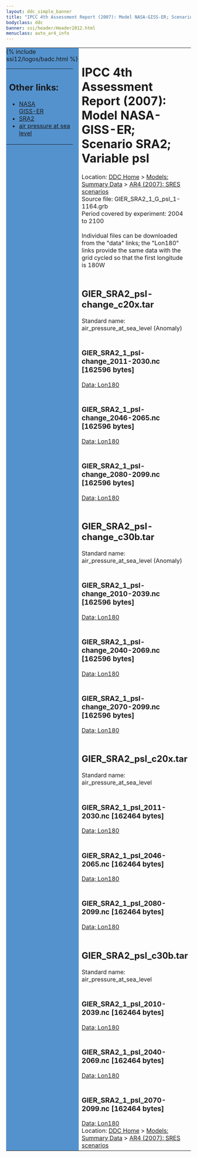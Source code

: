 ```yaml
---
layout: ddc_simple_banner
title: "IPCC 4th Assessment Report (2007): Model NASA-GISS-ER; Scenario SRA2; Variable psl"
bodyclass: ddc
banner: ssi/header/Header2012.html
menuclass: auto_ar4_info
---
```



<table width="100%" border="0" cellspacing="0" cellpadding="0" style="border-collapse: collapse;">
<tr style="margin:0;padding:0;border:0;">
<td style="margin:0;padding:0;border:0;height:1pt;width:150pt;background:#5492CD;" valign="top" >

<div id="lh-col2" class="auto_ar4_info">
<table class="menumain" bgcolor="#5492CD" cellspacing="0" width="100%" border="0">
<tr><td>
<h2> Other links:</h2>
<ul>
<li><a href="/auto/ar4/model-NASA-GISS-ER.html">NASA<br/>GISS-ER</a></li>
<li><a href="/auto/ar4/scenario-SRA2.html">SRA2</a></li>
<li><a href="/auto/ar4/var-air_pressure_at_sea_level.html">air pressure at sea<br/> level</a></li>
</ul>
</td></tr>
{% include ssi12/logos/badc.html %}
</table>
</div>
</td>
<td><h1>IPCC 4th Assessment Report (2007): Model NASA-GISS-ER; Scenario SRA2; Variable psl</h1>

<!-- Breadcrumb1 -->
<div id="breadcrumb1" align="left">
Location: <a href="/index.html">DDC Home</a> > <a href="/sim/gcm_clim/">Models: Summary Data</a>
> <a href="/sim/gcm_clim/SRES_AR4/index.html">AR4 (2007): SRES scenarios</a>
</div>
<!-- End of Breadcrumb1 -->Source file: GIER_SRA2_1_G_psl_1-1164.grb
<br/>
Period covered by experiment: 2004 to 2100<br/>
<br/>Individual files can be downloaded from the "data" links; the "Lon180" links provide the same data
         with the grid cycled so that the first longitude is 180W<br/>
<br/><h2>GIER_SRA2_psl-change_c20x.tar</h2>
Standard name: air_pressure_at_sea_level (Anomaly)<br>
<br/><h3>GIER_SRA2_1_psl-change_2011-2030.nc [162596 bytes]</h3>
<a href="/cgi-bin/downl/ar4_nc/psl/GIER_SRA2_1_psl-change_2011-2030.nc">Data; </a><a href="/cgi-bin/downl/ar4_nc/psl/GIER_SRA2_1_psl-change_2011-2030.cyto180.nc"> Lon180</a><br/>
<br/><h3>GIER_SRA2_1_psl-change_2046-2065.nc [162596 bytes]</h3>
<a href="/cgi-bin/downl/ar4_nc/psl/GIER_SRA2_1_psl-change_2046-2065.nc">Data; </a><a href="/cgi-bin/downl/ar4_nc/psl/GIER_SRA2_1_psl-change_2046-2065.cyto180.nc"> Lon180</a><br/>
<br/><h3>GIER_SRA2_1_psl-change_2080-2099.nc [162596 bytes]</h3>
<a href="/cgi-bin/downl/ar4_nc/psl/GIER_SRA2_1_psl-change_2080-2099.nc">Data; </a><a href="/cgi-bin/downl/ar4_nc/psl/GIER_SRA2_1_psl-change_2080-2099.cyto180.nc"> Lon180</a><br/>
<br/><h2>GIER_SRA2_psl-change_c30b.tar</h2>
Standard name: air_pressure_at_sea_level (Anomaly)<br>
<br/><h3>GIER_SRA2_1_psl-change_2010-2039.nc [162596 bytes]</h3>
<a href="/cgi-bin/downl/ar4_nc/psl/GIER_SRA2_1_psl-change_2010-2039.nc">Data; </a><a href="/cgi-bin/downl/ar4_nc/psl/GIER_SRA2_1_psl-change_2010-2039.cyto180.nc"> Lon180</a><br/>
<br/><h3>GIER_SRA2_1_psl-change_2040-2069.nc [162596 bytes]</h3>
<a href="/cgi-bin/downl/ar4_nc/psl/GIER_SRA2_1_psl-change_2040-2069.nc">Data; </a><a href="/cgi-bin/downl/ar4_nc/psl/GIER_SRA2_1_psl-change_2040-2069.cyto180.nc"> Lon180</a><br/>
<br/><h3>GIER_SRA2_1_psl-change_2070-2099.nc [162596 bytes]</h3>
<a href="/cgi-bin/downl/ar4_nc/psl/GIER_SRA2_1_psl-change_2070-2099.nc">Data; </a><a href="/cgi-bin/downl/ar4_nc/psl/GIER_SRA2_1_psl-change_2070-2099.cyto180.nc"> Lon180</a><br/>
<br/><h2>GIER_SRA2_psl_c20x.tar</h2>
Standard name: air_pressure_at_sea_level<br>
<br/><h3>GIER_SRA2_1_psl_2011-2030.nc [162464 bytes]</h3>
<a href="/cgi-bin/downl/ar4_nc/psl/GIER_SRA2_1_psl_2011-2030.nc">Data; </a><a href="/cgi-bin/downl/ar4_nc/psl/GIER_SRA2_1_psl_2011-2030.cyto180.nc"> Lon180</a><br/>
<br/><h3>GIER_SRA2_1_psl_2046-2065.nc [162464 bytes]</h3>
<a href="/cgi-bin/downl/ar4_nc/psl/GIER_SRA2_1_psl_2046-2065.nc">Data; </a><a href="/cgi-bin/downl/ar4_nc/psl/GIER_SRA2_1_psl_2046-2065.cyto180.nc"> Lon180</a><br/>
<br/><h3>GIER_SRA2_1_psl_2080-2099.nc [162464 bytes]</h3>
<a href="/cgi-bin/downl/ar4_nc/psl/GIER_SRA2_1_psl_2080-2099.nc">Data; </a><a href="/cgi-bin/downl/ar4_nc/psl/GIER_SRA2_1_psl_2080-2099.cyto180.nc"> Lon180</a><br/>
<br/><h2>GIER_SRA2_psl_c30b.tar</h2>
Standard name: air_pressure_at_sea_level<br>
<br/><h3>GIER_SRA2_1_psl_2010-2039.nc [162464 bytes]</h3>
<a href="/cgi-bin/downl/ar4_nc/psl/GIER_SRA2_1_psl_2010-2039.nc">Data; </a><a href="/cgi-bin/downl/ar4_nc/psl/GIER_SRA2_1_psl_2010-2039.cyto180.nc"> Lon180</a><br/>
<br/><h3>GIER_SRA2_1_psl_2040-2069.nc [162464 bytes]</h3>
<a href="/cgi-bin/downl/ar4_nc/psl/GIER_SRA2_1_psl_2040-2069.nc">Data; </a><a href="/cgi-bin/downl/ar4_nc/psl/GIER_SRA2_1_psl_2040-2069.cyto180.nc"> Lon180</a><br/>
<br/><h3>GIER_SRA2_1_psl_2070-2099.nc [162464 bytes]</h3>
<a href="/cgi-bin/downl/ar4_nc/psl/GIER_SRA2_1_psl_2070-2099.nc">Data; </a><a href="/cgi-bin/downl/ar4_nc/psl/GIER_SRA2_1_psl_2070-2099.cyto180.nc"> Lon180</a><br/>
<!-- Breadcrumb2 -->
<div id="breadcrumb2" align="left">
Location: <a href="/index.html">DDC Home</a> > <a href="/sim/gcm_clim/">Models: Summary Data</a>
> <a href="/sim/gcm_clim/SRES_AR4/index.html">AR4 (2007): SRES scenarios</a>
</div>
<!-- End of Breadcrumb2 --></td></tr></table>
